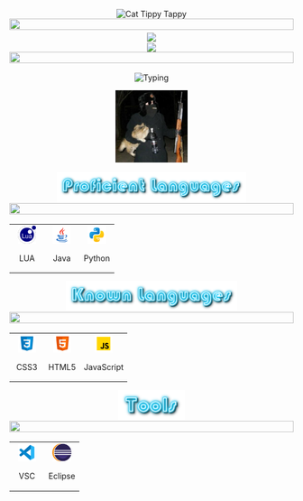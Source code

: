 <!--CAT-->
<p align="center">
<img src="https://media.giphy.com/media/WUlplcMpOCEmTGBtBW/giphy.gif" alt="Cat Tippy Tappy" width="100">
<br>
<!--LINE-->
<img src="https://i.imgur.com/dBaSKWF.gif" height="20" width="100%"> 

<a href="Cats' GitHub Stats">
  <img align="center" src="https://github-readme-stats.vercel.app/api?username=Cats1337&show_icons=true&theme=tokyonight&text_color=36BCF7FF&bg_color=deg,00050e,001B41&include_all_commits&count_private&hide_border=1"/>
</a>

<br>

<a href="Visitor Count">
  <img align="center" src="https://profile-counter.glitch.me/cats1337/count.svg"/>
</a>

<!--LINE-->
<img src="https://i.imgur.com/dBaSKWF.gif" height="20" width="100%"> 

<p align="center">
<img src="https://readme-typing-svg.herokuapp.com?duration=7500&center=true&multiline=true&width=350&height=60&lines=Cats;Coding%2C+Gaming%2C+Sleeping" alt="Typing">

<p align="center">
<img src="images/Cats1337.jpg" style="width: 128px">

<p align="center">
<img align="center" src="images/proficient.png"  height="55px"> 


<!--LINE-->
<img src="https://i.imgur.com/dBaSKWF.gif" height="20" width="100%">  

<table align="center">
  <tr>
  <td align="center" width="48">
      <code><img height="32" src="images/lua.svg" alt="LUA"></code>
      <br><p align= "center">LUA</p>
    </td>
    <td align="center" width="48">
      <code><img height="32" src="images/java.svg" alt="Java"></code>
      <br><p align= "center">Java</p>
    </td>
    <td align="center" width="48">
      <code><img height="32" src="images/python.svg" alt="Python"></code>
      <br><p align= "center">Python</p>
    </td>
  </tr>
</table>

<p align="center">
<img align="center" src="images/known.png" height="55px"> 

<!--LINE-->
<img src="https://i.imgur.com/dBaSKWF.gif" height="20" width="100%"> 

<table align="center">
  <tr>
    <td align="center" width="48">
      <code><img height="32" src="images/css3.svg" alt="CSS3"></code>
      <br><p align= "center">CSS3</p>
    </td>
    <td align="center" width="48">
      <code><img height="32" src="images/html-5.svg" alt="HTML-5"></code>
      <br><p align= "center">HTML5</p>
    </td>
    <td align="center" width="48">
      <code><img height="32" src="images/javascript.svg" alt="JavaScript"></code>
      <br><p align= "center">JavaScript</p>
    </td>
  </tr>
</table>

<p align="center">
<img align="center" src="images/tools.png" height="55px"> 

<!--LINE-->
<img src="https://i.imgur.com/dBaSKWF.gif" height="20" width="100%"> 

<table align="center">
  <tr>
    <td align="center" width="48">
      <code><img height="32" src="images/vsc.svg" alt="VSC"></code>
      <br><p align= "center">VSC</p>
    </td>
    <td align="center" width="48">
      <code><img height="32" src="images/eclipse.svg" alt="Eclipse"></code>
      <br><p align= "center">Eclipse</p>
    </td>
  </tr>
</table>
